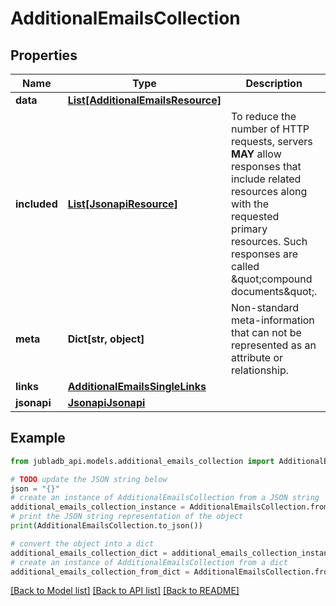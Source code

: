 # AdditionalEmailsCollection


## Properties

Name | Type | Description | Notes
------------ | ------------- | ------------- | -------------
**data** | [**List[AdditionalEmailsResource]**](AdditionalEmailsResource.md) |  | [optional] 
**included** | [**List[JsonapiResource]**](JsonapiResource.md) | To reduce the number of HTTP requests, servers **MAY** allow responses that include related resources along with the requested primary resources. Such responses are called \&quot;compound documents\&quot;. | [optional] 
**meta** | **Dict[str, object]** | Non-standard meta-information that can not be represented as an attribute or relationship. | [optional] 
**links** | [**AdditionalEmailsSingleLinks**](AdditionalEmailsSingleLinks.md) |  | [optional] 
**jsonapi** | [**JsonapiJsonapi**](JsonapiJsonapi.md) |  | [optional] 

## Example

```python
from jubladb_api.models.additional_emails_collection import AdditionalEmailsCollection

# TODO update the JSON string below
json = "{}"
# create an instance of AdditionalEmailsCollection from a JSON string
additional_emails_collection_instance = AdditionalEmailsCollection.from_json(json)
# print the JSON string representation of the object
print(AdditionalEmailsCollection.to_json())

# convert the object into a dict
additional_emails_collection_dict = additional_emails_collection_instance.to_dict()
# create an instance of AdditionalEmailsCollection from a dict
additional_emails_collection_from_dict = AdditionalEmailsCollection.from_dict(additional_emails_collection_dict)
```
[[Back to Model list]](../README.md#documentation-for-models) [[Back to API list]](../README.md#documentation-for-api-endpoints) [[Back to README]](../README.md)


